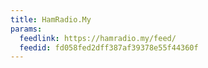 ```yaml
---
title: HamRadio.My
params:
  feedlink: https://hamradio.my/feed/
  feedid: fd058fed2dff387af39378e55f44360f
---
```

